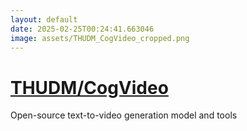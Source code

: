 ```yaml
---
layout: default
date: 2025-02-25T00:24:41.663046
image: assets/THUDM_CogVideo_cropped.png
---
```


# [THUDM/CogVideo](https://github.com/THUDM/CogVideo)

Open-source text-to-video generation model and tools
